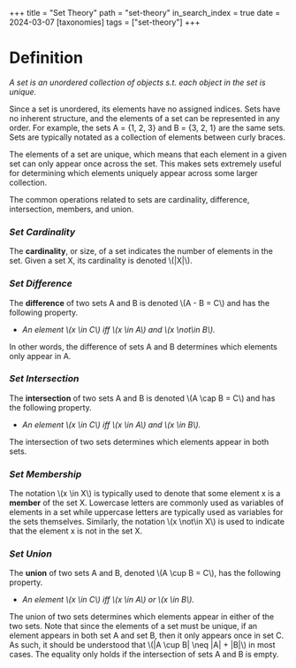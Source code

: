 +++
title = "Set Theory"
path = "set-theory"
in_search_index = true
date = 2024-03-07
[taxonomies]
tags = ["set-theory"]
+++

# Definition
_A set is an unordered collection of objects s.t. each object in the set is unique._

Since a set is unordered, its elements have no assigned indices. Sets have no inherent structure, and the elements of a set can be represented in any order. For example, the sets A = {1, 2, 3} and B = {3, 2, 1} are the same sets. Sets are typically notated as a collection of elements between curly braces.

The elements of a set are unique, which means that each element in a given set can only appear once across the set. This makes sets extremely useful for determining which elements uniquely appear across some larger collection.

The common operations related to sets are cardinality, difference, intersection, members, and union.

### _Set Cardinality_
The **cardinality**, or size, of a set indicates the number of elements in the set. Given a set X, its cardinality is denoted \\(|X|\\).

### _Set Difference_
The **difference** of two sets A and B is denoted \\(A - B = C\\) and has the following property.

- _An element \\(x \in C\\) iff \\(x \in A\\) and \\(x \not\in B\\)._

In other words, the difference of sets A and B determines which elements only appear in A.

### _Set Intersection_
The **intersection** of two sets A and B is denoted \\(A \cap B = C\\) and has the following property.

- _An element \\(x \in C\\) iff \\(x \in A\\) and \\(x \in B\\)._

The intersection of two sets determines which elements appear in both sets.

### _Set Membership_
The notation \\(x \in X\\) is typically used to denote that some element x is a **member** of the set X. Lowercase letters are commonly used as variables of elements in a set while uppercase letters are typically used as variables for the sets themselves. Similarly, the notation \\(x \not\in X\\) is used to indicate that the element x is not in the set X.

### _Set Union_
The **union** of two sets A and B, denoted \\(A \cup B = C\\), has the following property.

- _An element \\(x \in C\\) iff \\(x \in A\\) or \\(x \in B\\)._

The union of two sets determines which elements appear in either of the two sets. Note that since the elements of a set must be unique, if an element appears in both set A and set B, then it only appears once in set C. As such, it should be understood that \\(|A \cup B| \neq |A| + |B|\\) in most cases. The equality only holds if the intersection of sets A and B is empty.

